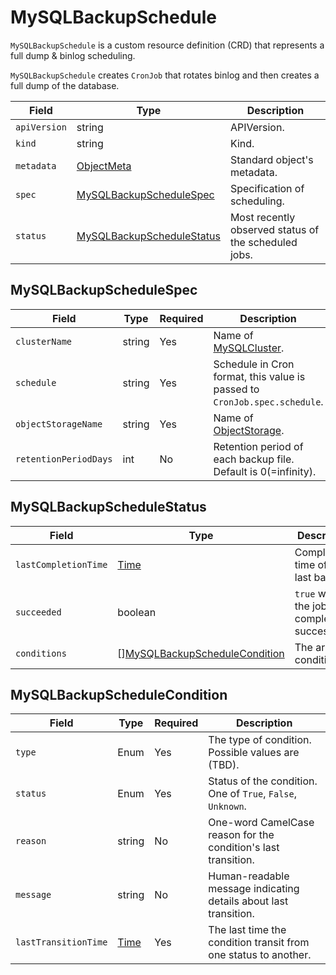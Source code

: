MySQLBackupSchedule
===================

`MySQLBackupSchedule` is a custom resource definition (CRD) that represents
a full dump & binlog scheduling.

`MySQLBackupSchedule` creates `CronJob` that rotates binlog and then creates a full dump of the database.

| Field        | Type                                                    | Description                                          |
| ------------ | ------------------------------------------------------- | ---------------------------------------------------- |
| `apiVersion` | string                                                  | APIVersion.                                          |
| `kind`       | string                                                  | Kind.                                                |
| `metadata`   | [ObjectMeta]                                            | Standard object's metadata.                          |
| `spec`       | [MySQLBackupScheduleSpec](#MySQLBackupScheduleSpec)     | Specification of scheduling.                         |
| `status`     | [MySQLBackupScheduleStatus](#MySQLBackupScheduleStatus) | Most recently observed status of the scheduled jobs. |

MySQLBackupScheduleSpec
-----------------------

| Field                 | Type   | Required | Description                                                               |
| --------------------- | ------ | -------- | ------------------------------------------------------------------------- |
| `clusterName`         | string | Yes      | Name of [MySQLCluster](crd_mysql_cluster.md).                             |
| `schedule`            | string | Yes      | Schedule in Cron format, this value is passed to `CronJob.spec.schedule`. |
| `objectStorageName`   | string | Yes      | Name of [ObjectStorage](crd_object_storage.md).                           |
| `retentionPeriodDays` | int    | No       | Retention period of each backup file. Default is 0(=infinity).            |

MySQLBackupScheduleStatus
-------------------------

| Field                | Type                                                              | Description                                    |
| -------------------- | ----------------------------------------------------------------- | ---------------------------------------------- |
| `lastCompletionTime` | [Time]                                                            | Completion time of the last backup.            |
| `succeeded`          | boolean                                                           | `true` when the job is completed successfully. |
| `conditions`         | \[\][MySQLBackupScheduleCondition](#MySQLBackupScheduleCondition) | The array of conditions.                       |

MySQLBackupScheduleCondition
----------------------------

| Field                | Type   | Required | Description                                                      |
| -------------------- | ------ | -------- | ---------------------------------------------------------------- |
| `type`               | Enum   | Yes      | The type of condition. Possible values are (TBD).                |
| `status`             | Enum   | Yes      | Status of the condition. One of `True`, `False`, `Unknown`.      |
| `reason`             | string | No       | One-word CamelCase reason for the condition's last transition.   |
| `message`            | string | No       | Human-readable message indicating details about last transition. |
| `lastTransitionTime` | [Time] | Yes      | The last time the condition transit from one status to another.  |

[ObjectMeta]: https://kubernetes.io/docs/reference/generated/kubernetes-api/v1.17/#objectmeta-v1-meta
[Duration]: https://pkg.go.dev/k8s.io/apimachinery/pkg/apis/meta/v1?tab=doc#Duration
[Time]: https://kubernetes.io/docs/reference/generated/kubernetes-api/v1.17/#time-v1-meta
